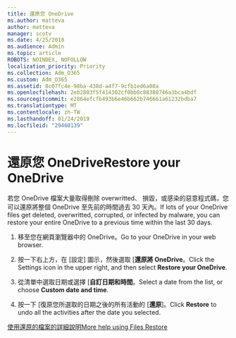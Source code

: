 ```yaml
---
title: 還原您 OneDrive
ms.author: matteva
author: matteva
manager: scotv
ms.date: 4/25/2018
ms.audience: Admin
ms.topic: article
ROBOTS: NOINDEX, NOFOLLOW
localization_priority: Priority
ms.collection: Adm_O365
ms.custom: Adm_O365
ms.assetid: 8c07fc4e-98ba-438d-a4f7-9cfb1ed6a08a
ms.openlocfilehash: 2eb2803f5f414302cf0bb8c88380746a3bca4bdf
ms.sourcegitcommit: e2864efcfb493b6e46b662b746661a61232bdba7
ms.translationtype: MT
ms.contentlocale: zh-TW
ms.lasthandoff: 01/24/2019
ms.locfileid: "29460139"
---
```

# <a name="restore-your-onedrive"></a><span data-ttu-id="dbf66-102">還原您 OneDrive</span><span class="sxs-lookup"><span data-stu-id="dbf66-102">Restore your OneDrive</span></span>

<span data-ttu-id="dbf66-103">若您 OneDrive 檔案大量取得刪除 overwritted、 損毀，或感染的惡意程式碼，您可以還原將整個 OneDrive 至先前的時間過去 30 天內。</span><span class="sxs-lookup"><span data-stu-id="dbf66-103">If lots of your OneDrive files get deleted, overwritted, corrupted, or infected by malware, you can restore your entire OneDrive to a previous time within the last 30 days.</span></span>
  
1. <span data-ttu-id="dbf66-104">移至您在網頁瀏覽器中的 OneDrive。</span><span class="sxs-lookup"><span data-stu-id="dbf66-104">Go to your OneDrive in your web browser.</span></span>
    
2. <span data-ttu-id="dbf66-105">按一下右上方，在 [設定] 圖示，然後選取 [**還原將 OneDrive**。</span><span class="sxs-lookup"><span data-stu-id="dbf66-105">Click the Settings icon in the upper right, and then select **Restore your OneDrive**.</span></span>
    
3. <span data-ttu-id="dbf66-106">從清單中選取日期或選擇 [**自訂日期和時間**。</span><span class="sxs-lookup"><span data-stu-id="dbf66-106">Select a date from the list, or choose **Custom date and time**.</span></span>
    
4. <span data-ttu-id="dbf66-107">按一下 [復原您所選取的日期之後的所有活動的 [**還原**]。</span><span class="sxs-lookup"><span data-stu-id="dbf66-107">Click **Restore** to undo all the activities after the date you selected.</span></span> 
    
[<span data-ttu-id="dbf66-108">使用還原的檔案的詳細說明</span><span class="sxs-lookup"><span data-stu-id="dbf66-108">More help using Files Restore</span></span>](https://go.microsoft.com/fwlink/?linkid=872874)
  

